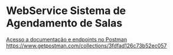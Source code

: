 # WebService Sistema de Agendamento de Salas

<a href="[https://www.getpostman.com/collections/3fdfad126c73b52ec057
](https://www.postman.com/telecoms-participant-77681922/workspace/sistema-agendamento/collection/20892555-8b6af46b-e426-4115-ae3b-a07ff12a24a6?action=share&creator=20892555)">Acesso a documentação e endpoints no Postman</a>
[https://www.getpostman.com/collections/3fdfad126c73b52ec057
](https://www.postman.com/telecoms-participant-77681922/workspace/sistema-agendamento/collection/20892555-8b6af46b-e426-4115-ae3b-a07ff12a24a6?action=share&creator=20892555)
